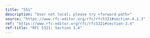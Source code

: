 ```yaml
---
title: "551"
description: "User not local; please try <forward-path>"
source: "https://www.rfc-editor.org/rfc/rfc5321#section-4.2.3"
ref: "https://www.rfc-editor.org/rfc/rfc5321#section-3.4"
ref-title: "RFC 5321: Section 3.4"
---
```

